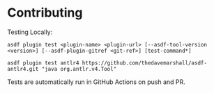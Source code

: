# Contributing

Testing Locally:

```shell
asdf plugin test <plugin-name> <plugin-url> [--asdf-tool-version <version>] [--asdf-plugin-gitref <git-ref>] [test-command*]

asdf plugin test antlr4 https://github.com/thedavemarshall/asdf-antlr4.git "java org.antlr.v4.Tool"
```

Tests are automatically run in GitHub Actions on push and PR.
